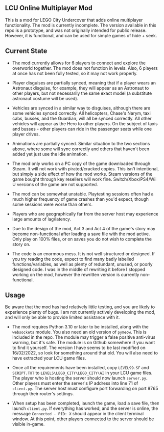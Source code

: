 ## LCU Online Multiplayer Mod
This is a mod for LEGO City Undercover that adds online multiplayer functionality.
The mod is currently incomplete. The version available in this repo is a prototype, and was not originally intended for public release. However, it is functional, and can be used for simple games of hide + seek.

## Current State

 - The mod currently allows for 6 players to connect and explore the overworld together. The mod does not function in levels. Also, 6 players at once has not been fully tested, so it may not work properly. 
 
- Player disguises are partially synced, meaning that if a player wears an Astronaut disguise, for example, they will appear as an Astronaut to other players, but not necessarily the same exact model (a substitute astronaut costume will be used).

- Vehicles are synced in a similar way to disguises, although there are some vehicles synced correctly. All helicopters, Chase's Narym, taxi cabs, busses, and the Guardian, will all be synced correctly. All other vehicles will appear as the Hero to other players. On the subject of taxis and busses - other players can ride in the passenger seats while one player drives.

- Animations are partially synced. Similar situation to the two sections above, where some will sync correctly and others that haven't been added yet just use the idle animation.

- The mod only works on a PC copy of the game downloaded through Steam. It will not work with pirated/cracked copies. This isn't intentional, but simply a side effect of how the mod works. Steam versions of the game bought through key resellers will work fine. Switch/Xbox/PS4/Wii U versions of the game are not supported.

- The mod can be somewhat unstable. Playtesting sessions often had a much higher frequency of game crashes than you'd expect, though some sessions were worse than others. 

- Players who are geographically far from the server host may experience large amounts of lag/latency.

- Due to the design of the mod, Act 3 and Act 4 of the game's story may become non-functional after loading a save file with the mod active. Only play on 100% files, or on saves you do not wish to complete the story on.

- The code is an enormous mess. It is not well structured or designed. If you try reading the code, expect to find many badly labelled functions/variables, as well as plenty of redundant, unused, or poorly designed code. I was in the middle of rewriting it before I stopped working on the mod, however the rewritten version is currently non-functional.

## Usage
Be aware that the mod has had relatively little testing, and you are likely to experience plenty of bugs. I am not currently actively developing the mod, and will only be able to provide limited assistance with it.

- The mod requires Python 3.10 or later to be installed, along with the `websockets` module. You also need an old version of `pymeow`. This is included in the repo. The module may trigger a false positive anti-virus warning, but it's safe. The module is on Github somewhere if you want to find it yourself. The version I have seems to be last modified on 16/02/2022, so look for something around that old. You will also need to have extracted your LCU game files.

- Once all the requirements have been installed, copy `LEVEL99.SF` and `SCRIPT.TXT` to `LEVELS\LEGO_CITY\LEGO_CITY\AI` in your LCU game files. The player who is hosting the server should now launch `server.py`. Other players must enter the server's IP address into line 71 of `client.py`. The server host must configure port forwarding on port 8765 through their router's settings.

- When setup has been completed,  launch the game, load a save file, then launch `client.py`. If everything has worked, and the server is online, the message `Connected - PID: X` should appear in the client terminal window. At this point, other players connected to the server should be visible in-game.